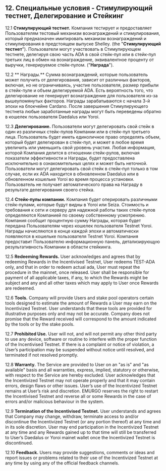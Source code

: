 ## 12. Специальные условия - Стимулирующий тестнет, Делегирование и Стейкинг

12.1 **Стимулирующий тестнет.** Компания тестирует и предоставляет Пользователям тестовый механизм вознаграждений и стимулирования, который предназначен имитировать механизм вознаграждений и стимулирования в предстоящем выпуске Shelley. (the "**Стимулирующий тестнет**"). Пользователи могут участвовать в Стимулирующем тестнете, делегируя свою часть ADA в свой стейк-пул или в стейк-пул третьих лиц в обмен на вознаграждение, эквивалентное проценту от выручки, генерируемое стейк-пулом. ("**Награда**").

12.2 ** Награды.** Сумма вознаграждений, которые пользователь может получить от делегирования, зависит от различных факторов, включая, но не ограничиваясь, участие пользователя, размер прибыли в стейк-пуле и объем делегируемой ADA. Есть вероятность того, что делегирование не генерирует вознаграждение для пользователя из-за вышеупомянутых факторов. Награды зарабатываются с начала 3-й эпохи на блокчейне Cardano. После завершения Стимулирующего тестнета любые заработанные награды могут быть переведены обратно в кошелек пользователя Daedalus или Yoroi.

12.3 **Делегирование.** Пользователи могут делегировать свой стейк в один из различных стейк-пулов Компании или в стейк-пул третьего лица. Пользователь будет иметь единоличное право определять объем, который будет делегирован в стейк-пул, и может в любое время увеличить или уменьшить свой уровень участия. Любая информация, которой Компания делится в отношении стейк-рулов, включая показатели эффективности и Награды, будет предоставлена исключительно в ознакомительных целях и может быть неточной. Пользователи могут делегировать свой стейк в стейк-пул только в том случае, если их ADA находится в обновленном Daedalus или в обновленном кошельке Yoroi во время процесса установки. Пользователь не получает автоматического права на Награду в результате делегирования своего стейка.

12.4 **Стейк-пулы компании.** Компания будет оперировать различными стейк-пулами, которые будут видны в Yoroi или Seiza. Стоимость и требования к сети и серверу для надежной работы таких стейк-пулов определяются Компанией по своему собственному усмотрению. Компания сообщит процентную сумму Награды, которая будет передана Пользователям через кошелек пользователя Testnet Yoroi. Награды начисляются в конце каждой эпохи и автоматически появляются в кошельке пользователя Testnet Yoroi. Компания предоставит Пользователю информационную панель, детализирующую результативность Компании в области стейкинга.

12.5 **Redeeming Rewards.** User acknowledges and agrees that by redeeming Rewards in the Incentivised Testnet, User redeems TEST-ADA only, and that in order to redeem actual ada, User must repeat the procedure in the mainnet, once released. User shall be responsible for payment of all applicable taxes, if any, to which the Rewards might be subject and any and all other taxes which may apply to User once Rewards are redeemed.

12.6 **Tools.** Company will provide Users and stake pool operators certain tools designed to estimate the amount of Rewards a User may earn on the Incentivized Testnet. User understands that these tools are provided for illustrative purposes only and may not be accurate. Company does not promise that the Reward received will correspond to the amount indicated by the tools or by the stake pools.

12.7 **Prohibited Use.** User will not, and will not permit any other third party to use any device, software or routine to interfere with the proper function of the Incentivised Testnet. If there is a complaint or notice of violation, a User’s participation may be suspended without notice until resolved, and terminated if not resolved promptly.

12.8 **Warranty.** The Service are provided to User on an "as is" and "as available" basis and all warranties, express, implied, statutory or otherwise, with respect to the Service are hereby excluded. User acknowledges that the Incentivized Testnet may not operate properly and that it may contain errors, design flaws or other issues. User’s use of the Incentivized Testnet remains at User’s risk and discretion. EMURGO reserves the right to restart the Incentivised Testnet and reverse all or some Rewards in the case of errors and/or malicious behaviour in the system.

12.9 **Termination of the Incentivised Testnet.** User understands and agrees that Company may change, withdraw, terminate access to and/or discontinue the Incentivized Testnet (or any portion thereof) at any time and in its sole discretion. User may end participation in the Incentivized Testnet at any time and any Rewards gained up to that time will still be transferred to User’s Daedalus or Yoroi mainet wallet once the Incentivized Testnet is discontinued.

12.10 **Feedback.** Users may provide suggestions, comments or ideas and report issues or problems related to their use of the Incentivized Testnet at any time by using any of the official feedback channels.
